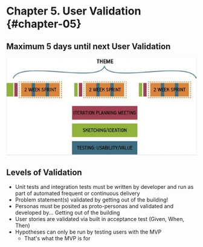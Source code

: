 # Chapter 5. User Validation {#chapter-05} 

## Maximum 5 days until next User Validation

![Gothelf Lean + Scrum](images/gothelf-lean-plus-scrum.jpg)

## Levels of Validation

* Unit tests and integration tests must be written by developer and run as part of automated frequent or continuous delivery
* Problem statement(s) validated by getting out of the building!
* Personas must be posited as proto-personas and validated and developed by... Getting out of the building
* User stories are validated via built in acceptance test (Given, When, Then)
* Hypotheses can only be run by testing users with the MVP
  * That's what the MVP is for